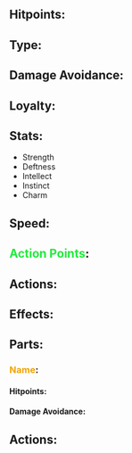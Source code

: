 ## Hitpoints:
## Type:
## Damage Avoidance:
## Loyalty:
## Stats:
- Strength
- Deftness
- Intellect
- Instinct
- Charm
## Speed:
## <span style="font-weight:bold;color:rgb(33, 235, 60)">Action Points</span>:
## Actions:
## Effects:
## Parts:
### <span style="font-weight:bold;color:rgb(240, 164, 0)">Name</span>:
#### Hitpoints:
#### Damage Avoidance:
## Actions:
